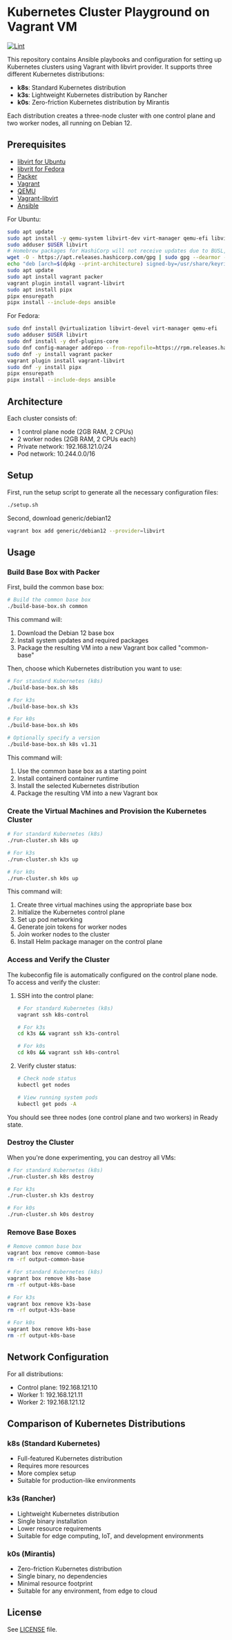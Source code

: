 # Kubernetes Cluster Playground on Vagrant VM

[![Lint](https://github.com/HackingGate/kubernetes-vagrant-playground/actions/workflows/lint.yml/badge.svg)](https://github.com/HackingGate/kubernetes-vagrant-playground/actions/workflows/lint.yml)

This repository contains Ansible playbooks and configuration for setting up Kubernetes clusters using Vagrant with libvirt provider. It supports three different Kubernetes distributions:

- **k8s**: Standard Kubernetes distribution
- **k3s**: Lightweight Kubernetes distribution by Rancher
- **k0s**: Zero-friction Kubernetes distribution by Mirantis

Each distribution creates a three-node cluster with one control plane and two worker nodes, all running on Debian 12.

## Prerequisites

- [libvirt for Ubuntu](https://documentation.ubuntu.com/server/how-to/virtualisation/libvirt/index.html)
- [libvrit for Fedora](https://docs.fedoraproject.org/en-US/quick-docs/virtualization-getting-started)
- [Packer](https://developer.hashicorp.com/packer/tutorials/docker-get-started/get-started-install-cli)
- [Vagrant](https://developer.hashicorp.com/vagrant/install)
- [QEMU](https://www.qemu.org/download/#linux)
- [Vagrant-libvirt](https://vagrant-libvirt.github.io/vagrant-libvirt/)
- [Ansible](https://docs.ansible.com/ansible/latest/installation_guide/)

For Ubuntu:

```bash
sudo apt update
sudo apt install -y qemu-system libvirt-dev virt-manager qemu-efi libvirt-daemon-system ebtables libguestfs-tools ruby-fog-libvirt
sudo adduser $USER libvirt
# Homebrew packages for HashiCorp will not receive updates due to BUSL, use apt instead
wget -O - https://apt.releases.hashicorp.com/gpg | sudo gpg --dearmor -o /usr/share/keyrings/hashicorp-archive-keyring.gpg
echo "deb [arch=$(dpkg --print-architecture) signed-by=/usr/share/keyrings/hashicorp-archive-keyring.gpg] https://apt.releases.hashicorp.com $(grep -oP '(?<=UBUNTU_CODENAME=).*' /etc/os-release || lsb_release -cs) main" | sudo tee /etc/apt/sources.list.d/hashicorp.list
sudo apt update
sudo apt install vagrant packer
vagrant plugin install vagrant-libvirt
sudo apt install pipx
pipx ensurepath
pipx install --include-deps ansible
```

For Fedora:

```bash
sudo dnf install @virtualization libvirt-devel virt-manager qemu-efi
sudo adduser $USER libvirt
sudo dnf install -y dnf-plugins-core
sudo dnf config-manager addrepo --from-repofile=https://rpm.releases.hashicorp.com/fedora/hashicorp.repo
sudo dnf -y install vagrant packer
vagrant plugin install vagrant-libvirt
sudo dnf -y install pipx
pipx ensurepath
pipx install --include-deps ansible
```

## Architecture

Each cluster consists of:

- 1 control plane node (2GB RAM, 2 CPUs)
- 2 worker nodes (2GB RAM, 2 CPUs each)
- Private network: 192.168.121.0/24
- Pod network: 10.244.0.0/16

## Setup

First, run the setup script to generate all the necessary configuration files:

```bash
./setup.sh
```

Second, download generic/debian12

```bash
vagrant box add generic/debian12 --provider=libvirt
```

## Usage

### Build Base Box with Packer

First, build the common base box:

```bash
# Build the common base box
./build-base-box.sh common
```

This command will:
1. Download the Debian 12 base box
2. Install system updates and required packages
3. Package the resulting VM into a new Vagrant box called "common-base"

Then, choose which Kubernetes distribution you want to use:

```bash
# For standard Kubernetes (k8s)
./build-base-box.sh k8s

# For k3s
./build-base-box.sh k3s

# For k0s
./build-base-box.sh k0s

# Optionally specify a version
./build-base-box.sh k8s v1.31
```

This command will:

1. Use the common base box as a starting point
2. Install containerd container runtime
3. Install the selected Kubernetes distribution
4. Package the resulting VM into a new Vagrant box

### Create the Virtual Machines and Provision the Kubernetes Cluster

```bash
# For standard Kubernetes (k8s)
./run-cluster.sh k8s up

# For k3s
./run-cluster.sh k3s up

# For k0s
./run-cluster.sh k0s up
```

This command will:

1. Create three virtual machines using the appropriate base box
2. Initialize the Kubernetes control plane
3. Set up pod networking
4. Generate join tokens for worker nodes
5. Join worker nodes to the cluster
6. Install Helm package manager on the control plane

### Access and Verify the Cluster

The kubeconfig file is automatically configured on the control plane node. To access and verify the cluster:

1. SSH into the control plane:

   ```bash
   # For standard Kubernetes (k8s)
   vagrant ssh k8s-control

   # For k3s
   cd k3s && vagrant ssh k3s-control

   # For k0s
   cd k0s && vagrant ssh k0s-control
   ```

2. Verify cluster status:

   ```bash
   # Check node status
   kubectl get nodes

   # View running system pods
   kubectl get pods -A
   ```

You should see three nodes (one control plane and two workers) in Ready state.

### Destroy the Cluster

When you're done experimenting, you can destroy all VMs:

```bash
# For standard Kubernetes (k8s)
./run-cluster.sh k8s destroy

# For k3s
./run-cluster.sh k3s destroy

# For k0s
./run-cluster.sh k0s destroy
```

### Remove Base Boxes

```bash
# Remove common base box
vagrant box remove common-base
rm -rf output-common-base

# For standard Kubernetes (k8s)
vagrant box remove k8s-base
rm -rf output-k8s-base

# For k3s
vagrant box remove k3s-base
rm -rf output-k3s-base

# For k0s
vagrant box remove k0s-base
rm -rf output-k0s-base
```

## Network Configuration

For all distributions:

- Control plane: 192.168.121.10
- Worker 1: 192.168.121.11
- Worker 2: 192.168.121.12

## Comparison of Kubernetes Distributions

### k8s (Standard Kubernetes)

- Full-featured Kubernetes distribution
- Requires more resources
- More complex setup
- Suitable for production-like environments

### k3s (Rancher)

- Lightweight Kubernetes distribution
- Single binary installation
- Lower resource requirements
- Suitable for edge computing, IoT, and development environments

### k0s (Mirantis)

- Zero-friction Kubernetes distribution
- Single binary, no dependencies
- Minimal resource footprint
- Suitable for any environment, from edge to cloud

## License

See [LICENSE](LICENSE) file.
